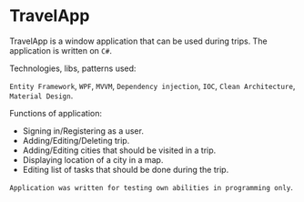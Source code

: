 # TravelApp

TravelApp is a window application that can be used during trips.
The application is written on `C#`.

Technologies, libs, patterns used:
      
`Entity Framework`, `WPF`, `MVVM`, `Dependency injection`, `IOC`, `Clean Architecture`, `Material Design`.


 Functions of application:
  * Signing in/Registering as a user.
  * Adding/Editing/Deleting trip.
  * Adding/Editing cities that should be visited in a trip.
  * Displaying location of a city in a map.
  * Editing list of tasks that should be done during the trip.

`Application was written for testing own abilities in programming only`.
